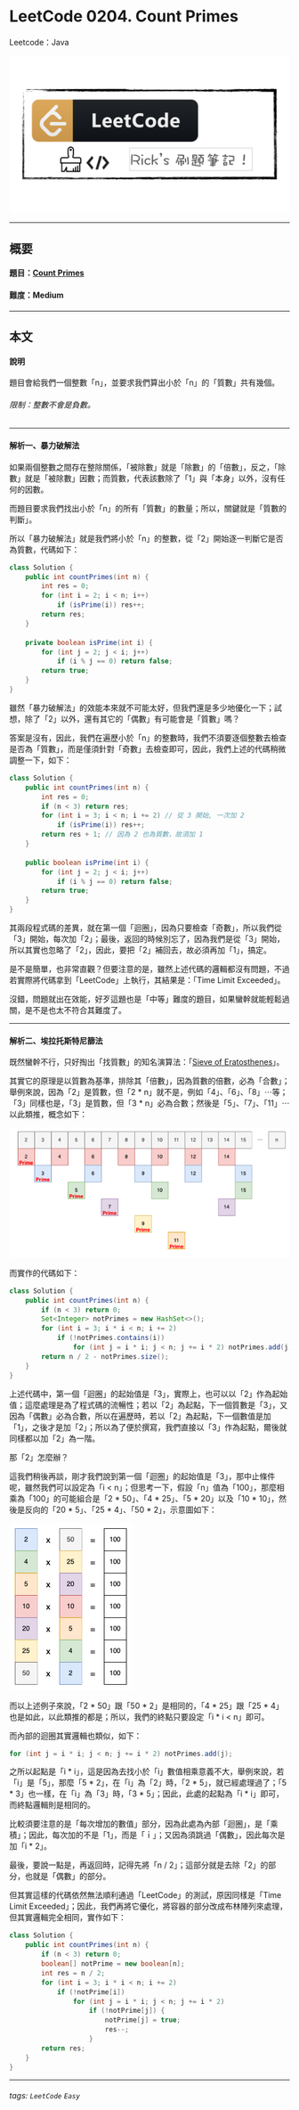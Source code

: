 # LeetCode 0204. Count Primes
Leetcode：Java

![](https://github.com/rickbsr/LeetCode/blob/main/pics/leetcode.png?raw=true)

---

## 概要

#### 題目：[Count Primes](https://leetcode.com/problems/count-primes/)

#### 難度：Medium

---

## 本文

#### 說明

題目會給我們一個整數「n」，並要求我們算出小於「n」的「質數」共有幾個。

###### 限制：整數不會是負數。

---

#### 解析一、暴力破解法

如果兩個整數之間存在整除關係，「被除數」就是「除數」的「倍數」，反之，「除數」就是「被除數」因數；而質數，代表該數除了「1」與「本身」以外，沒有任何的因數。

而題目要求我們找出小於「n」的所有「質數」的數量；所以，關鍵就是「質數的判斷」。

所以「暴力破解法」就是我們將小於「n」的整數，從「2」開始逐一判斷它是否為質數，代碼如下：

```java
class Solution {
    public int countPrimes(int n) {
        int res = 0;
        for (int i = 2; i < n; i++)
            if (isPrime(i)) res++;
        return res;
    }

    private boolean isPrime(int i) {
        for (int j = 2; j < i; j++)
            if (i % j == 0) return false;
        return true;
    }
}
```

雖然「暴力破解法」的效能本來就不可能太好，但我們還是多少地優化一下；試想，除了「2」以外，還有其它的「偶數」有可能會是「質數」嗎？

答案是沒有，因此，我們在遍歷小於「n」的整數時，我們不須要逐個整數去檢查是否為「質數」，而是僅須針對「奇數」去檢查即可，因此，我們上述的代碼稍微調整一下，如下：

```java
class Solution {
    public int countPrimes(int n) {
        int res = 0;
        if (n < 3) return res;
        for (int i = 3; i < n; i += 2) // 從 3 開始, 一次加 2
            if (isPrime(i)) res++;
        return res + 1; // 因為 2 也為質數，故須加 1
    }

    public boolean isPrime(int i) {
        for (int j = 2; j < i; j++)
            if (i % j == 0) return false;
        return true;
    }
}
```

其兩段程式碼的差異，就在第一個「迴圈」，因為只要檢查「奇數」，所以我們從「3」開始，每次加「2」；最後，返回的時候別忘了，因為我們是從「3」開始，所以其實也忽略了「2」，因此，要把「2」補回去，故必須再加「1」，搞定。

是不是簡單，也非常直觀？但要注意的是，雖然上述代碼的邏輯都沒有問題，不過若實際將代碼拿到「LeetCode」上執行，其結果是：「Time Limit Exceeded」。

沒錯，問題就出在效能，好歹這題也是「中等」難度的題目，如果蠻幹就能輕鬆過關，是不是也太不符合其難度了。

---

#### 解析二、埃拉托斯特尼篩法

既然蠻幹不行，只好掏出「找質數」的知名演算法：「[Sieve of Eratosthenes](https://en.wikipedia.org/wiki/Sieve_of_Eratosthenes)」。

其實它的原理是以質數為基準，排除其「倍數」，因為質數的倍數，必為「合數」；舉例來說，因為「2」是質數，但「2 * n」就不是，例如「4」、「6」、「8」⋯等；「3」同樣也是，「3」是質數，但「3 * n」必為合數；然後是「5」、「7」、「11」⋯以此類推，概念如下：

![](https://github.com/rickbsr/LeetCode/blob/main/pics/0204_count_primes.png?raw=true)

而實作的代碼如下：

```java
class Solution {
    public int countPrimes(int n) {
        if (n < 3) return 0;
        Set<Integer> notPrimes = new HashSet<>();
        for (int i = 3; i * i < n; i += 2)
            if (!notPrimes.contains(i))
                for (int j = i * i; j < n; j += i * 2) notPrimes.add(j);
        return n / 2 - notPrimes.size();
    }
}
```

上述代碼中，第一個「迴圈」的起始值是「3」，實際上，也可以以「2」作為起始值；這麼處理是為了程式碼的流暢性；若以「2」為起點，下一個質數是「3」，又因為「偶數」必為合數，所以在遍歷時，若以「2」為起點，下一個數值是加「1」，之後才是加「2」；所以為了便於撰寫，我們直接以「3」作為起點，爾後就同樣都以加「2」為一階。

那「2」怎麼辦？

這我們稍後再談，剛才我們說到第一個「迴圈」的起始值是「3」，那中止條件呢，雖然我們可以設定為「i < n」；但思考一下，假設「n」值為「100」，那麼相乘為「100」的可能組合是「2 * 50」、「4 * 25」、「5 * 20」以及「10 * 10」，然後是反向的「20 * 5」、「25 * 4」、「50 * 2」，示意圖如下：

![](https://github.com/rickbsr/LeetCode/blob/main/pics/0204_count_primes_pair.png?raw=true)

而以上述例子來說，「2 * 50」跟「50 * 2」是相同的，「4 * 25」跟「25 * 4」也是如此，以此類推的都是；所以，我們的終點只要設定「i * i < n」即可。

而內部的迴圈其實邏輯也類似，如下：

```java
for (int j = i * i; j < n; j += i * 2) notPrimes.add(j);
```

之所以起點是「i * i」，這是因為去找小於「i」數值相乘意義不大，舉例來說，若「i」是「5」，那麼「5 * 2」，在「i」為「2」時，「2 * 5」，就已經處理過了；「5 * 3」也一樣，在「i」為「3」時，「3 * 5」；因此，此處的起點為「i * i」即可，而終點邏輯則是相同的。

比較須要注意的是「每次增加的數值」部分，因為此處為內部「迴圈」，是「乘積」；因此，每次加的不是「1」，而是「ｉ」；又因為須跳過「偶數」，因此每次是加「i * 2」。

最後，要說一點是，再返回時，記得先將「n / 2」；這部分就是去除「2」的部分，也就是「偶數」的部分。

但其實這樣的代碼依然無法順利通過「LeetCode」的測試，原因同樣是「Time Limit Exceeded」；因此，我們再將它優化，將容器的部分改成布林陣列來處理，但其實邏輯完全相同，實作如下：

```java
class Solution {
    public int countPrimes(int n) {
        if (n < 3) return 0;
        boolean[] notPrime = new boolean[n];
        int res = n / 2;
        for (int i = 3; i * i < n; i += 2)
            if (!notPrime[i])
                for (int j = i * i; j < n; j += i * 2)
                    if (!notPrime[j]) {
                        notPrime[j] = true;
                        res--;
                    }
        return res;
    }
}
```

---

###### tags: `LeetCode` `Easy`